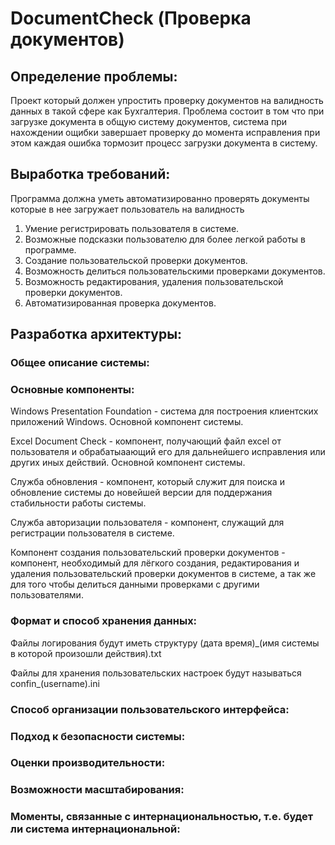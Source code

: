 # DocumentCheck (Проверка документов)


## Определение проблемы:
Проект который должен упростить проверку документов на валидность
данных в такой сфере как Бухгалтерия. Проблема состоит в том что
при загрузке документа в общую систему документов, 
система при нахождении ощибки завершает проверку до момента исправления
при этом каждая ошибка тормозит процесс загрузки документа в систему.


## Выработка требований:
Программа должна уметь автоматизированно проверять документы которые в нее загружает пользователь
на валидность

1) Умение регистрировать пользователя в системе.
2) Возможные подсказки пользователю для более легкой работы в программе.
3) Создание пользовательской проверки документов.
4) Возможность делиться пользовательскими проверками документов.
5) Возможность редактирования, удаления пользовательской проверки документов.
6) Автоматизированная проверка документов.
   

## Разработка архитектуры:

### Общее описание системы:


### Основные компоненты:
Windows Presentation Foundation - система для построения клиентских приложений Windows. Основной компонент системы.

Excel Document Check - компонент, получающий файл excel от пользователя и обрабатыаающий его для дальнейшего исправления или других  иных действий. Основной компонент системы.

Служба обновления - компонент, который служит для поиска и обновление системы до новейшей версии для поддержания стабильности работы системы.

Служба авторизации пользователя - компонент, служащий для регистрации пользователя в системе.

Компонент создания пользовательский проверки документов - компонент, необходимый для лёгкого создания, редактирования и удаления пользовательский проверки документов в системе, а так же для того чтобы делиться данными проверками с другими пользователями.

### Формат и способ хранения данных:
Файлы логирования будут иметь структуру (дата время)_(имя системы в которой произошли действия).txt 

Файлы для хранения пользовательских настроек будут называться confin_(username).ini

### Способ организации пользовательского интерфейса:


### Подход к безопасности системы:


### Оценки производительности:


### Возможности масштабирования:


### Моменты, связанные с интернациональностью, т.е. будет ли система интернациональной:





